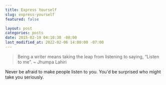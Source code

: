 ```yaml
---
title: Express Yourself
slug: express-yourself
featured: false

layout: post
categories: posts
date: 2015-02-19 04:10:30 -08:00
last_modified_at: 2022-02-06 14:00:00 -07:00
---
```


>  Being a writer means taking the leap from listening to saying, “Listen to me”.
> ~ Jhumpa Lahiri

Never be afraid to make people listen to you. You'd be surprised who might take you seriously.

